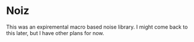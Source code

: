 # Noiz
This was an expiremental macro based noise library. I might come back to this later, but I have other plans for now.
